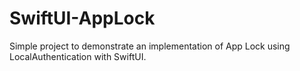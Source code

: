# SwiftUI-AppLock
 Simple project to demonstrate an implementation of App Lock using LocalAuthentication with SwiftUI.
